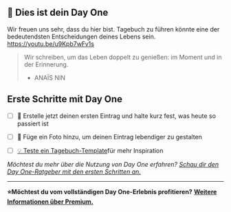 ## 👋 Dies ist dein Day One
Wir freuen uns sehr, dass du hier bist. Tagebuch zu führen könnte eine der bedeutendsten Entscheidungen deines Lebens sein.
https://youtu.be/u9Kpb7wFv1s

> Wir schreiben, um das Leben doppelt zu genießen: im Moment und in der Erinnerung.
> - ANAÏS NIN


## Erste Schritte mit Day One
- [ ] 📝 Erstelle jetzt deinen ersten Eintrag und halte kurz fest, was heute so passiert ist
- [ ] 📸 Füge ein Foto hinzu, um deinen Eintrag lebendiger zu gestalten
- [ ] [💡 Teste ein Tagebuch-Template](templates)für mehr Inspiration


*Möchtest du mehr über die Nutzung von Day One erfahren?* [*Schau dir den Day One-Ratgeber mit den ersten Schritten an.*](getstarted)

***
**⭐️Möchtest du vom vollständigen Day One-Erlebnis profitieren?** [**Weitere Informationen über Premium.**](premium)

